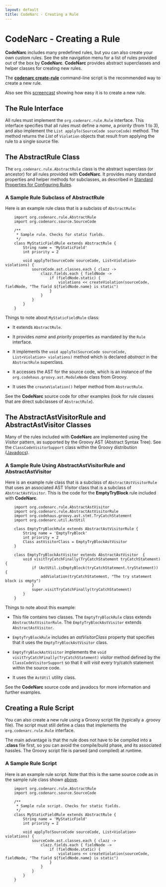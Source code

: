```yaml
---
layout: default
title: CodeNarc - Creating a Rule
---
```


# CodeNarc - Creating a Rule

**CodeNarc** includes many predefined rules, but you can also create your own
custom rules. See the site navigation menu for a list of rules provided out
of the box by **CodeNarc**. **CodeNarc** provides abstract superclasses and
helper classes for creating new rules.

The [**codenarc create-rule**](./codenarc-developer-guide.html#The_codenarc_Command-line_Script)
command-line script is the recommended way to create a new rule.

Also see this [screencast](http://www.youtube.com/watch?v=ZPu8FaZZwRw) showing how
easy it is to create a new rule.


## The Rule Interface

All rules must implement the `org.codenarc.rule.Rule` interface. This
interface specifies that all rules must define a *name*, a *priority* (from 1 to 3),
and also implement the `List applyTo(SourceCode sourceCode)` method. The
method returns the *List* of `Violation` objects that result from applying
the rule to a single source file.


## The AbstractRule Class

The `org.codenarc.rule.AbstractRule` class is the abstract superclass
(or ancestor) for all rules provided with **CodeNarc**. It provides many standard
properties and helper methods for subclasses, as described in
[Standard Properties for Configuring Rules](./codenarc-configuring-rules.html#standard-properties-for-configuring-rules).

### A Sample Rule Subclass of AbstractRule

Here is an example rule class that is a subclass of `AbstractRule`:

```
    import org.codenarc.rule.AbstractRule
    import org.codenarc.source.SourceCode
    
    /**
     * Sample rule. Checks for static fields.
     */
    class MyStaticFieldRule extends AbstractRule {
        String name = 'MyStaticField'
        int priority = 2
    
        void applyTo(SourceCode sourceCode, List<Violation> violations) {
            sourceCode.ast.classes.each { clazz ->
                clazz.fields.each { fieldNode ->
                    if (fieldNode.static) {
                        violations << createViolation(sourceCode, fieldNode, "The field ${fieldNode.name} is static")
                    }
                }
            }
        }
    }
```

Things to note about `MyStaticFieldRule` class:

  * It extends `AbstractRule`.

  * It provides *name* and *priority* properties as mandated by the `Rule` interface.

  * It implements the `void applyTo(SourceCode sourceCode, List<Violation> violations)` method
    which is declared *abstract* in the `AbstractRule` superclass.

  * It accesses the AST for the source code, which is an instance of the
    `org.codehaus.groovy.ast.ModuleNode` class from Groovy.

  * It uses the `createViolation()` helper method from `AbstractRule`.

See the **CodeNarc** source code for other examples (look for rule classes that are
direct subclasses of `AbstractRule`).


## The AbstractAstVisitorRule and AbstractAstVisitor Classes

Many of the rules included with **CodeNarc** are implemented using the *Visitor*
pattern, as supported by the Groovy AST (Abstract Syntax Tree).
See the `ClassCodeVisitorSupport` class within the Groovy distribution
([Javadocs](https://groovy-lang.org/api.html)).

### A Sample Rule Using AbstractAstVisitorRule and AbstractAstVisitor

Here is an example rule class that is a subclass of `AbstractAstVisitorRule`
that uses an associated AST *Visitor* class that is a subclass of
`AbstractAstVisitor`. This is the code for the **EmptyTryBlock** rule included
with **CodeNarc**.

```
    import org.codenarc.rule.AbstractAstVisitor
    import org.codenarc.rule.AbstractAstVisitorRule
    import org.codehaus.groovy.ast.stmt.TryCatchStatement
    import org.codenarc.util.AstUtil
    
    class EmptyTryBlockRule extends AbstractAstVisitorRule {
        String name = 'EmptyTryBlock'
        int priority = 2
        Class astVisitorClass = EmptyTryBlockAstVisitor
    }
    
    class EmptyTryBlockAstVisitor extends AbstractAstVisitor  {
        void visitTryCatchFinally(TryCatchStatement tryCatchStatement) {
            if (AstUtil.isEmptyBlock(tryCatchStatement.tryStatement)) {
                addViolation(tryCatchStatement, "The try statement block is empty")
            }
            super.visitTryCatchFinally(tryCatchStatement)
        }
    }
```

Things to note about this example:

  * This file contains two classes. The `EmptyTryBlockRule` class extends
    `AbstractAstVisitorRule`. The `EmptyTryBlockAstVisitor` extends
    `AbstractAstVisitor`.

  * `EmptyTryBlockRule` includes an *astVisitorClass* property that specifies
    that it uses the `EmptyTryBlockAstVisitor` class.

  * `EmptyTryBlockAstVisitor` implements the `void visitTryCatchFinally(TryCatchStatement)`
    *visitor* method defined by the `ClassCodeVisitorSupport` so that it will
    *visit* every try/catch statement within the source code.

  * It uses the `AstUtil` utility class.

See the **CodeNarc** source code and javadocs for more information and further examples.


## Creating a Rule Script

You can also create a new rule using a Groovy script file (typically a .groovy file).
The script must still define a class that implements the `org.codenarc.rule.Rule`
interface.

The main advantage is that the rule does not have to be compiled into a **.class**
file first, so you can avoid the compile/build phase, and its associated hassles.
The Groovy script file is parsed (and compiled) at runtime.

### A Sample Rule Script

Here is an example rule script. Note that this is the same source code as in the
sample rule class shown
[above](#A-Sample-Rule-Subclass-of-AbstractRule).

```
    import org.codenarc.rule.AbstractRule
    import org.codenarc.source.SourceCode
    
    /**
     * Sample rule script. Checks for static fields.
     */
    class MyStaticFieldRule extends AbstractRule {
        String name = 'MyStaticField'
        int priority = 2
    
        void applyTo(SourceCode sourceCode, List<Violation> violations) {
            sourceCode.ast.classes.each { clazz ->
                clazz.fields.each { fieldNode ->
                    if (fieldNode.static) {
                        violations << createViolation(sourceCode, fieldNode, "The field ${fieldNode.name} is static")
                    }
                }
            }
        }
    }
```

